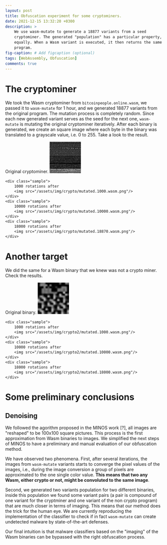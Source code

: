 ```yaml
---
layout: post
title: Obfuscation experiment for some cryptominers.
date: 2021-12-15 13:32:20 +0300
description: > 
    We use wasm-mutate to generate a 18877 variants from a seed
    cryptominer. The generated "population" has a particular property, all behave
    equally. When a Wasm variant is executed, it then returns the same result as the original
    program.
fig-caption: # Add figcaption (optional)
tags: [WebAssembly, Obfuscation]
comments: true
---
```


# The cryptominer

We took the Wasm cryptominer from `bitcoinpeople.online.wasm`, we passed it to
`wasm-mutate` for 1 hour, and we generated 18877 variants from the original
program. The mutation process is completely random. Since each new generated
variant serves as the seed for the next one, `wasm-mutate` is mutating the
original cryptominer iteratively. 
After each binary is generated, we create an square image
where each byte in the binary was translated to a grayscale value, i.e. 0 to
255\. Take a look to the result.


<div class="samples">
    <div class="sample">
        Original cryptominer.
        <img src="/assets/img/crypto/mutated.0.wasm.png"/>
    </div>

    <div class="sample">
        1000 rotations after
        <img src="/assets/img/crypto/mutated.1000.wasm.png"/>
    </div>
    <div class="sample">
        10000 rotations after
        <img src="/assets/img/crypto/mutated.10000.wasm.png"/>
    </div>
    <div class="sample">
        18000 rotations after
        <img src="/assets/img/crypto/mutated.18870.wasm.png"/>
    </div>
</div>



# Another target

We did the same for a Wasm binary that we knew was not a crypto miner. Check the
results.

<div class="samples">
    <div class="sample">
        Original binary.
        <img src="/assets/img/crypto2/mutated.0.wasm.png"/>
    </div>

    <div class="sample">
        1000 rotations after
        <img src="/assets/img/crypto2/mutated.1000.wasm.png"/>
    </div>
    <div class="sample">
        10000 rotations after
        <img src="/assets/img/crypto2/mutated.10000.wasm.png"/>
    </div>
    <div class="sample">
        18000 rotations after
        <img src="/assets/img/crypto2/mutated.18000.wasm.png"/>
    </div>
</div>


# Some preliminary conclusions

## Denoising

We followed the agorithm proposed in the MINOS work [?], all images are "reshaped"
to be 100x100 square pictures. This process is the first approximation from Wasm
binaries to images. We simplified the next steps of MINOS to have a
preliminary and manual evaluation of our obfuscation method.

We have observed two phenomena. First, after several iterations, the images from
`wasm-mutate` variants starts to
converge the pixel values of the images, i.e., during the image conversion a group of pixels
are approximated to the one single color value. **This means that two any Wasm,
either crypto or not, might be convoluted to the same image**. 

Second, we
generated two variants population for two different binaries, inside this
population we found some variant pairs (a pair is compound of one variant for
the cryptminer and one variant of the non crypto program) that are much closer
in terms of imaging.
This means that our method does the trick for the human eye. We are currently
reproducing the implementation of the classifier to check if in fact
`wasm-mutate` can create undetected malware by state-of-the-art defenses.

Our final intuition is
that malware classifiers based on the "imaging" of the Wasm binaries can be
bypassed with the right obfuscation process.
